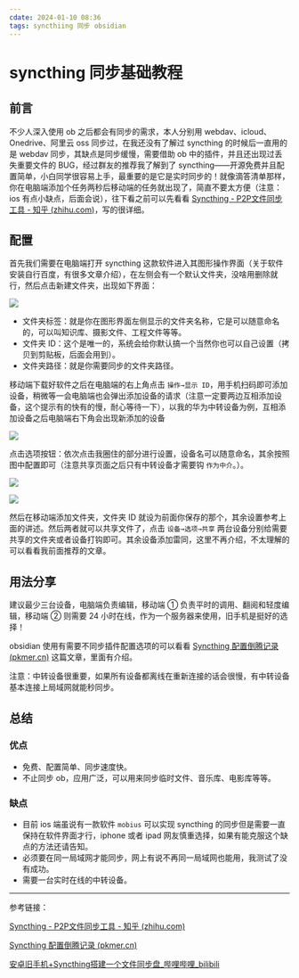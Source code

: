```yaml
---
cdate: 2024-01-10 08:36
tags: syncthiing 同步 obsidian 
---
```


# syncthing 同步基础教程

## 前言

不少人深入使用 ob 之后都会有同步的需求，本人分别用 webdav、icloud、Onedrive、阿里云 oss 同步过，在我还没有了解过 syncthing 的时候后一直用的是 webdav 同步，其缺点是同步缓慢，需要借助 ob 中的插件，并且还出现过丢失重要文件的 BUG，经过群友的推荐我了解到了 syncthing——开源免费并且配置简单，小白同学很容易上手，最重要的是它是实时同步的！就像滴答清单那样，你在电脑端添加个任务两秒后移动端的任务就出现了，简直不要太方便（注意：ios 有点小缺点，后面会说），往下看之前可以先看看 [Syncthing - P2P文件同步工具 - 知乎 (zhihu.com)](https://zhuanlan.zhihu.com/p/69267020)，写的很详细。

## 配置

首先我们需要在电脑端打开 syncthing 这款软件进入其图形操作界面（关于软件安装自行百度，有很多文章介绍），在左侧会有一个默认文件夹，没啥用删除就行，然后点击新建文件夹，出现如下界面：

![](https://api2.mubu.com/v3/document_image/e096fb5d-23c7-4414-960c-23d7ffb1f5fe-7449034.jpg)

- 文件夹标签：就是你在图形界面左侧显示的文件夹名称，它是可以随意命名的，可以叫知识库、摄影文件、工程文件等等。
- 文件夹 ID：这个是唯一的，系统会给你默认搞一个当然你也可以自己设置（拷贝到剪贴板，后面会用到）。
- 文件夹路径：就是你需要同步的文件夹路径。

移动端下载好软件之后在电脑端的右上角点击 `操作→显示 ID`，用手机扫码即可添加设备，稍微等一会电脑端也会弹出添加设备的请求（注意一定要两边互相添加设备，这个提示有的快有的慢，耐心等待一下），以我的华为中转设备为例，互相添加设备之后电脑端右下角会出现新添加的设备

![](https://api2.mubu.com/v3/document_image/84bf3cf4-6345-4b4f-9860-dbf46cc08019-7449034.jpg)

点击选项按钮：依次点击我圈住的部分进行设置，设备名可以随意命名，其余按照图中配置即可（注意共享页面之后只有中转设备才需要钩 `作为中介`。）。

![](https://api2.mubu.com/v3/document_image/0bf30ef1-0cd2-47c2-9dd8-cb1b6a5e5ffc-7449034.jpg)

![](https://api2.mubu.com/v3/document_image/e1efc535-d580-4289-b1a1-9025c3a4e4b7-7449034.jpg)

然后在移动端添加文件夹，文件夹 ID 就设为前面你保存的那个，其余设置参考上面的讲述。然后两者就可以共享文件了，点击 `设备→选项→共享` 两台设备分别给需要共享的文件夹或者设备打钩即可。其余设备添加雷同，这里不再介绍，不太理解的可以看看我前面推荐的文章。

## 用法分享

建议最少三台设备，电脑端负责编辑，移动端 ① 负责平时的调用、翻阅和轻度编辑，移动端 ② 则需要 24 小时在线，作为一个服务器来使用，旧手机是挺好的选择！

obsidian 使用有需要不同步插件配置选项的可以看看 [Syncthing 配置倒腾记录 (pkmer.cn)](https://pkmer.cn/Pkmer-Docs/03-%E7%9F%A5%E8%AF%86%E7%AE%A1%E7%90%86%E5%B7%A5%E5%85%B7/%E5%A4%87%E4%BB%BD%E4%B8%8E%E5%90%8C%E6%AD%A5/syncthing%E9%85%8D%E7%BD%AE%E5%80%92%E8%85%BE%E8%AE%B0%E5%BD%95/) 这篇文章，里面有介绍。

注意：中转设备很重要，如果所有设备都离线在重新连接的话会很慢，有中转设备基本连接上局域网就能秒同步。

## 总结

### 优点

- 免费、配置简单、同步速度快。
- 不止同步 ob，应用广泛，可以用来同步临时文件、音乐库、电影库等等。

### 缺点

- 目前 ios 端虽说有一款软件 `mobius` 可以实现 syncthing 的同步但是需要一直保持在软件界面才行，iphone 或者 ipad 网友慎重选择，如果有能克服这个缺点的方法还请告知。
- 必须要在同一局域网才能同步，网上有说不再同一局域网也能用，我测试了没有成功。
- 需要一台实时在线的中转设备。

---

参考链接：

[Syncthing - P2P文件同步工具 - 知乎 (zhihu.com)](https://zhuanlan.zhihu.com/p/69267020)

[Syncthing 配置倒腾记录 (pkmer.cn)](https://pkmer.cn/Pkmer-Docs/03-%E7%9F%A5%E8%AF%86%E7%AE%A1%E7%90%86%E5%B7%A5%E5%85%B7/%E5%A4%87%E4%BB%BD%E4%B8%8E%E5%90%8C%E6%AD%A5/syncthing%E9%85%8D%E7%BD%AE%E5%80%92%E8%85%BE%E8%AE%B0%E5%BD%95/)

[安卓旧手机+Syncthing搭建一个文件同步盘_哔哩哔哩_bilibili](https://www.bilibili.com/video/BV1Za411u751/?spm_id_from=333.1007.top_right_bar_window_custom_collection.content.click&vd_source=028202a94fa5d8ef90ee83b8f049c8f8)